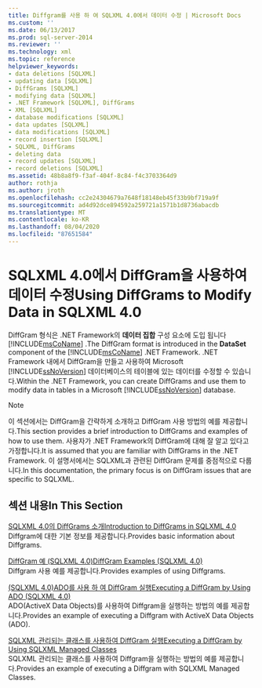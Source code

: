 ```yaml
---
title: Diffgram를 사용 하 여 SQLXML 4.0에서 데이터 수정 | Microsoft Docs
ms.custom: ''
ms.date: 06/13/2017
ms.prod: sql-server-2014
ms.reviewer: ''
ms.technology: xml
ms.topic: reference
helpviewer_keywords:
- data deletions [SQLXML]
- updating data [SQLXML]
- DiffGrams [SQLXML]
- modifying data [SQLXML]
- .NET Framework [SQLXML], DiffGrams
- XML [SQLXML]
- database modifications [SQLXML]
- data updates [SQLXML]
- data modifications [SQLXML]
- record insertion [SQLXML]
- SQLXML, DiffGrams
- deleting data
- record updates [SQLXML]
- record deletions [SQLXML]
ms.assetid: 48b8a8f9-f3af-404f-8c84-f4c3703364d9
author: rothja
ms.author: jroth
ms.openlocfilehash: cc2e24304679a7648f18148eb45f33b9bf719a9f
ms.sourcegitcommit: ad4d92dce894592a259721a1571b1d8736abacdb
ms.translationtype: MT
ms.contentlocale: ko-KR
ms.lasthandoff: 08/04/2020
ms.locfileid: "87651584"
---
```

# <a name="using-diffgrams-to-modify-data-in-sqlxml-40"></a><span data-ttu-id="3fb7e-102">SQLXML 4.0에서 DiffGram을 사용하여 데이터 수정</span><span class="sxs-lookup"><span data-stu-id="3fb7e-102">Using DiffGrams to Modify Data in SQLXML 4.0</span></span>
  <span data-ttu-id="3fb7e-103">DiffGram 형식은 .NET Framework의 **데이터 집합** 구성 요소에 도입 됩니다 [!INCLUDE[msCoName](../../../includes/msconame-md.md)] .</span><span class="sxs-lookup"><span data-stu-id="3fb7e-103">The DiffGram format is introduced in the **DataSet** component of the [!INCLUDE[msCoName](../../../includes/msconame-md.md)] .NET Framework.</span></span> <span data-ttu-id="3fb7e-104">.NET Framework 내에서 DiffGram을 만들고 사용하여 Microsoft [!INCLUDE[ssNoVersion](../../../includes/ssnoversion-md.md)] 데이터베이스의 테이블에 있는 데이터를 수정할 수 있습니다.</span><span class="sxs-lookup"><span data-stu-id="3fb7e-104">Within the .NET Framework, you can create DiffGrams and use them to modify data in tables in a Microsoft [!INCLUDE[ssNoVersion](../../../includes/ssnoversion-md.md)] database.</span></span>  
  
> [!NOTE]  
>  <span data-ttu-id="3fb7e-105">이 섹션에서는 DiffGram을 간략하게 소개하고 DiffGram 사용 방법의 예를 제공합니다.</span><span class="sxs-lookup"><span data-stu-id="3fb7e-105">This section provides a brief introduction to DiffGrams and examples of how to use them.</span></span> <span data-ttu-id="3fb7e-106">사용자가 .NET Framework의 DiffGram에 대해 잘 알고 있다고 가정합니다.</span><span class="sxs-lookup"><span data-stu-id="3fb7e-106">It is assumed that you are familiar with DiffGrams in the .NET Framework.</span></span> <span data-ttu-id="3fb7e-107">이 설명서에서는 SQLXML과 관련된 DiffGram 문제를 중점적으로 다룹니다.</span><span class="sxs-lookup"><span data-stu-id="3fb7e-107">In this documentation, the primary focus is on DiffGram issues that are specific to SQLXML.</span></span>  
  
## <a name="in-this-section"></a><span data-ttu-id="3fb7e-108">섹션 내용</span><span class="sxs-lookup"><span data-stu-id="3fb7e-108">In This Section</span></span>  
 [<span data-ttu-id="3fb7e-109">SQLXML 4.0의 DiffGrams 소개</span><span class="sxs-lookup"><span data-stu-id="3fb7e-109">Introduction to DiffGrams in SQLXML 4.0</span></span>](introduction-to-diffgrams-in-sqlxml-4-0.md)  
 <span data-ttu-id="3fb7e-110">Diffgram에 대한 기본 정보를 제공합니다.</span><span class="sxs-lookup"><span data-stu-id="3fb7e-110">Provides basic information about Diffgrams.</span></span>  
  
 [<span data-ttu-id="3fb7e-111">DiffGram 예 &#40;SQLXML 4.0&#41;</span><span class="sxs-lookup"><span data-stu-id="3fb7e-111">DiffGram Examples &#40;SQLXML 4.0&#41;</span></span>](diffgram-examples-sqlxml-4-0.md)  
 <span data-ttu-id="3fb7e-112">Diffgram 사용 예를 제공합니다.</span><span class="sxs-lookup"><span data-stu-id="3fb7e-112">Provides examples of using Diffgrams.</span></span>  
  
 [<span data-ttu-id="3fb7e-113">&#40;SQLXML 4.0&#41;ADO를 사용 하 여 DiffGram 실행</span><span class="sxs-lookup"><span data-stu-id="3fb7e-113">Executing a DiffGram by Using ADO &#40;SQLXML 4.0&#41;</span></span>](executing-a-diffgram-by-using-ado-sqlxml-4-0.md)  
 <span data-ttu-id="3fb7e-114">ADO(ActiveX Data Objects)를 사용하여 Diffgram을 실행하는 방법의 예를 제공합니다.</span><span class="sxs-lookup"><span data-stu-id="3fb7e-114">Provides an example of executing a Diffgram with ActiveX Data Objects (ADO).</span></span>  
  
 [<span data-ttu-id="3fb7e-115">SQLXML 관리되는 클래스를 사용하여 DiffGram 실행</span><span class="sxs-lookup"><span data-stu-id="3fb7e-115">Executing a DiffGram by Using SQLXML Managed Classes</span></span>](../net-framework-classes/sqlxml-4-0-net-framework-support-managed-classes.md)  
 <span data-ttu-id="3fb7e-116">SQLXML 관리되는 클래스를 사용하여 Diffgram을 실행하는 방법의 예를 제공합니다.</span><span class="sxs-lookup"><span data-stu-id="3fb7e-116">Provides an example of executing a Diffgram with SQLXML Managed Classes.</span></span>  
  
  
